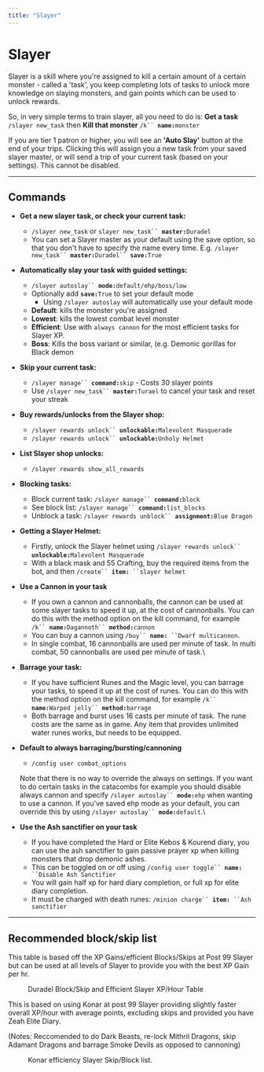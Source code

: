 ```yaml
---
title: "Slayer"
---
```


# Slayer

Slayer is a skill where you're assigned to kill a certain amount of a certain monster - called a 'task', you keep completing lots of tasks to unlock more knowledge on slaying monsters, and gain points which can be used to unlock rewards.

So, in very simple terms to train slayer, all you need to do is: **Get a task** `/slayer new_task` then **Kill that monster** `/k`` `**`name:`**`monster`

If you are tier 1 patron or higher, you will see an **'Auto Slay'** button at the end of your trips. Clicking this will assign you a new task from your saved slayer master, or will send a trip of your current task (based on your settings). This cannot be disabled.

---

## Commands

- **Get a new slayer task, or check your current task:**

  - `/slayer new_task` or `slayer new_task`` `**`master:`**`Duradel`
  - You can set a Slayer master as your default using the save option, so that you don't have to specify the name every time. E.g. `/slayer new_task`` `**`master:`**`Duradel`` `**`save:`**`True`

- **Automatically slay your task with guided settings:**

  - `/slayer autoslay`` `**`mode:`**`default/ehp/boss/low`
  - Optionally add **`save:`**`True` to set your default mode
    - Using `/slayer autoslay` will automatically use your default mode
  - **Default**: kills the monster you're assigned
  - **Lowest**: kills the lowest combat level monster
  - **Efficient**: Use with `always cannon` for the most efficient tasks for Slayer XP.
  - **Boss**: Kills the boss variant or similar, (e.g. Demonic gorillas for Black demon

- **Skip your current task:**

  - `/slayer manage`` `**`command:`**`skip` - Costs 30 slayer points
  - Use `/slayer new_task`` `**`master:`**`Turael` to cancel your task and reset your streak

- **Buy rewards/unlocks from the Slayer shop:**

  - `/slayer rewards unlock`` `**`unlockable:`**`Malevolent Masquerade`
  - `/slayer rewards unlock`` `**`unlockable:`**`Unholy Helmet`

- **List Slayer shop unlocks:**

  - `/slayer rewards show_all_rewards`

- **Blocking tasks:**

  - Block current task: `/slayer manage`` `**`command:`**`block`
  - See block list: `/slayer manage`` `**`command:`**`list_blocks`
  - Unblock a task: `/slayer rewards unblock`` `**`assignment:`**`Blue Dragon`

- **Getting a Slayer Helmet:**

  - Firstly, unlock the Slayer helmet using `/slayer rewards unlock`` `**`unlockable:`**`Malevolent Masquerade`
  - With a black mask and 55 Crafting, buy the required items from the bot, and then `/create`` `**`item:`**` ``slayer helmet`

- **Use a Cannon in your task**

  - If you own a cannon and cannonballs, the cannon can be used at some slayer tasks to speed it up, at the cost of cannonballs. You can do this with the method option on the kill command, for example `/k`` `**`name:`**`Dagannoth`` `**`method:`**`cannon`
  - You can buy a cannon using `/buy`` `**`name:`**` ``Dwarf multicannon`.
  - In single combat, 16 cannonballs are used per minute of task. In multi combat, 50 cannonballs are used per minute of task.\

- **Barrage your task:**

  - If you have sufficient Runes and the Magic level, you can barrage your tasks, to speed it up at the cost of runes. You can do this with the method option on the kill command, for example `/k`` `**`name:`**`Warped jelly`` `**`method:`**`barrage`
  - Both barrage and burst uses 16 casts per minute of task. The rune costs are the same as in game. Any item that provides unlimited water runes works, but needs to be equipped.

- **Default to always barraging/bursting/cannoning**

  - `/config user combat_options`

  Note that there is no way to override the always on settings. If you want to do certain tasks in the catacombs for example you should disable always cannon and specify `/slayer autoslay`` `**`mode:`**`ehp` when wanting to use a cannon. If you've saved ehp mode as your default, you can override this by using `/slayer autoslay`` `**`mode:`**`default`.\

- **Use the Ash sanctifier on your task**
  - If you have completed the Hard or Elite Kebos & Kourend diary, you can use the ash sanctifier to gain passive prayer xp when killing monsters that drop demonic ashes.
  - This can be toggled on or off using `/config user toggle`` `**`name:`**` ``Disable Ash Sanctifier`
  - You will gain half xp for hard diary completion, or full xp for elite diary completion.
  - It must be charged with death runes: `/minion charge`` `**`item:`**` ``Ash sanctifier`

---

## Recommended block/skip list

This table is based off the XP Gains/efficient Blocks/Skips at Post 99 Slayer but can be used at all levels of Slayer to provide you with the best XP Gain per hr.

<figure><figcaption><p>Duradel Block/Skip and Efficient Slayer XP/Hour Table</p></figcaption></figure>

This is based on using Konar at post 99 Slayer providing slightly faster overall XP/hour with average points, excluding skips and provided you have Zeah Elite Diary.

(Notes: Reccomended to do Dark Beasts, re-lock Mithril Dragons, skip Adamant Dragons and barrage Smoke Devils as opposed to cannoning)

<figure><figcaption><p>Konar efficiency Slayer Skip/Block list.</p></figcaption></figure>
